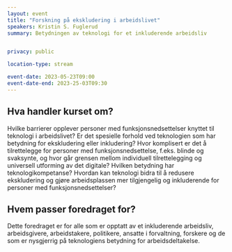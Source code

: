 ```yaml
---
layout: event
title: "Forskning på ekskludering i arbeidslivet"
speakers: Kristin S. Fuglerud
summary: Betydningen av teknologi for et inkluderende arbeidsliv


privacy: public

location-type: stream

event-date: 2023-05-23T09:00
event-date-end: 2023-25-03T09:30
---
```

## Hva handler kurset om?
Hvilke barrierer opplever personer med funksjonsnedsettelser knyttet til teknologi i arbeidslivet? Er det spesielle forhold ved teknologien som har betydning for ekskludering eller inkludering? Hvor komplisert er det å tilrettelegge for personer med funksjonsnedsettelse, f.eks. blinde og svaksynte, og hvor går grensen mellom individuell tilrettelegging og universell utforming av det digitale? Hvilken betydning har teknologikompetanse? Hvordan kan teknologi bidra til å redusere ekskludering og gjøre arbeidsplassen mer tilgjengelig og inkluderende for personer med funksjonsnedsettelser? 

## Hvem passer foredraget for? 
Dette foredraget er for alle som er opptatt av et inkluderende arbeidsliv, arbeidsgivere, arbeidstakere, politikere, ansatte i forvaltning, forskere og de som er nysgjerrig på teknologiens betydning for arbeidsdeltakelse. 
